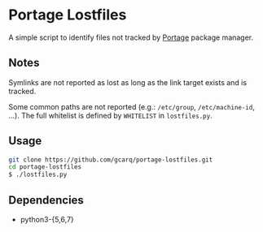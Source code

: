 # Portage Lostfiles
A simple script to identify files not tracked by [Portage](https://wiki.gentoo.org/wiki/Portage) package manager.

## Notes
Symlinks are not reported as lost as long as the link target exists and is tracked.

Some common paths are not reported (e.g.: `/etc/group`, `/etc/machine-id`, ...). The full whitelist is defined by `WHITELIST` in `lostfiles.py`.

## Usage
```bash
git clone https://github.com/gcarq/portage-lostfiles.git
cd portage-lostfiles
$ ./lostfiles.py
```

## Dependencies
* python3-{5,6,7}